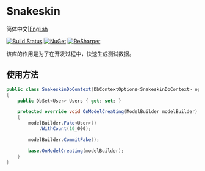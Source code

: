 # Snakeskin

简体中文|[English](README_en.MD)

[![Build Status](https://dev.azure.com/zhongdi/Snakeskin/_apis/build/status/Snakeskin-CI?branchName=master)](https://dev.azure.com/zhongdi/Snakeskin/_build/latest?definitionId=1&branchName=master)
[![NuGet](https://img.shields.io/nuget/v/Snakeskin.svg)](https://www.nuget.org/packages/Snakeskin/)
[![ReSharper](https://img.shields.io/badge/ReSharper-Enabled-brightgreen.svg)](https://www.jetbrains.com/resharper/)

该库的作用是为了在开发过程中，快速生成测试数据。

## 使用方法

```csharp
public class SnakeskinDbContext(DbContextOptions<SnakeskinDbContext> options) : DbContext(options)
{
    public DbSet<User> Users { get; set; }

    protected override void OnModelCreating(ModelBuilder modelBuilder)
    {
        modelBuilder.Fake<User>()
            .WithCount(10_000);

        modelBuilder.CommitFake();

        base.OnModelCreating(modelBuilder);
    }
}
```